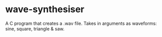 # wave-synthesiser
A C program that creates a .wav file. Takes in arguments as waveforms: sine, square, triangle &amp; saw. 
